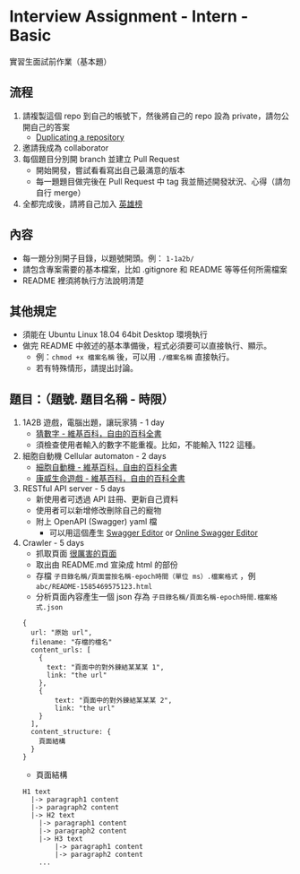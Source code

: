 # Interview Assignment - Intern - Basic
實習生面試前作業（基本題）

## 流程
1. 請複製這個 repo 到自己的帳號下，然後將自己的 repo 設為 private，請勿公開自己的答案
    - [Duplicating a repository](https://help.github.com/en/github/creating-cloning-and-archiving-repositories/duplicating-a-repository)
2. 邀請我成為 collaborator
3. 每個題目分別開 branch 並建立 Pull Request
    - 開始開發，嘗試看看寫出自己最滿意的版本
    - 每一題題目做完後在 Pull Request 中 tag 我並簡述開發狀況、心得（請勿自行 merge）
4. 全都完成後，請將自己加入 [英雄榜](https://github.com/bluet/interview-assignment-intern-basic/blob/master/heros.md)

## 內容
- 每一題分別開子目錄，以題號開頭。例： `1-1a2b/`
- 請包含專案需要的基本檔案，比如 .gitignore 和 README 等等任何所需檔案
- README 裡須將執行方法說明清楚


## 其他規定
- 須能在 Ubuntu Linux 18.04 64bit Desktop 環境執行
- 做完 README 中敘述的基本準備後，程式必須要可以直接執行、顯示。
    - 例：`chmod +x 檔案名稱` 後，可以用 `./檔案名稱` 直接執行。
    - 若有特殊情形，請提出討論。

## 題目：（題號. 題目名稱 - 時限）
1. 1A2B 遊戲，電腦出題，讓玩家猜 - 1 day
    - [猜數字 - 維基百科，自由的百科全書](https://zh.wikipedia.org/wiki/%E7%8C%9C%E6%95%B0%E5%AD%97)
    - 須檢查使用者輸入的數字不能重複。比如，不能輸入 1122 這種。
2. 細胞自動機 Cellular automaton - 2 days
    - [細胞自動機 - 維基百科，自由的百科全書](https://zh.wikipedia.org/wiki/%E7%B4%B0%E8%83%9E%E8%87%AA%E5%8B%95%E6%A9%9F)
    - [康威生命遊戲 - 維基百科，自由的百科全書](https://zh.wikipedia.org/wiki/%E5%BA%B7%E5%A8%81%E7%94%9F%E5%91%BD%E6%B8%B8%E6%88%8F)
3. RESTful API server - 5 days
    - 新使用者可透過 API 註冊、更新自己資料
    - 使用者可以新增修改刪除自己的寵物
    - 附上 OpenAPI (Swagger) yaml 檔
        - 可以用這個產生 [Swagger Editor](https://swagger.io/tools/swagger-editor/) or [Online Swagger Editor](https://editor.swagger.io/)
4. Crawler - 5 days
    - 抓取頁面 [很厲害的頁面](https://github.com/bluet/interview-assignment-intern-basic/blob/master/README.md)
    - 取出由 README.md 宣染成 html 的部份
    - 存檔 `子目錄名稱/頁面當按名稱-epoch時間（單位 ms）.檔案格式` ，例 `abc/README-1585469575123.html`
    - 分析頁面內容產生一個 json 存為 `子目錄名稱/頁面名稱-epoch時間.檔案格式.json`
    ```
    {
      url: "原始 url",
      filename: "存檔的檔名"
      content_urls: [
        {
          text: "頁面中的對外鍊結某某某 1",
          link: "the url"
        },
        {
            text: "頁面中的對外鍊結某某某 2",
            link: "the url"
        }
      ],
      content_structure: {
        頁面結構
      }
    }
    ```
    - 頁面結構
    ```
    H1 text
      |-> paragraph1 content
      |-> paragraph2 content
      |-> H2 text
        |-> paragraph1 content
        |-> paragraph2 content
        |-> H3 text
            |-> paragraph1 content
            |-> paragraph2 content
        ...
    ```
  
